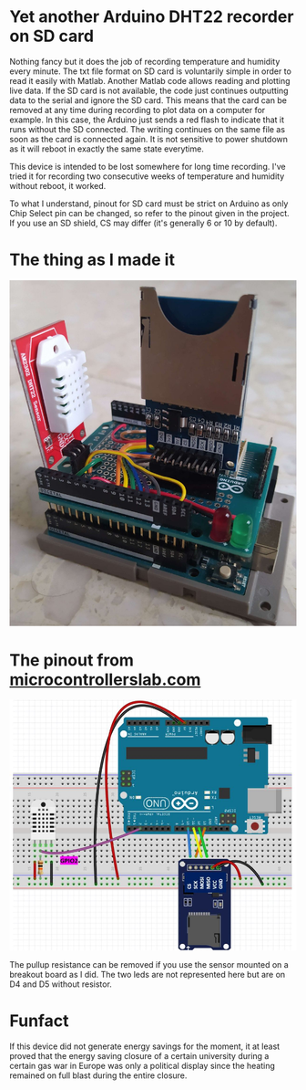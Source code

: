 # Yet another Arduino DHT22 recorder on SD card

Nothing fancy but it does the job of recording temperature and humidity every minute. The txt file format on SD card is voluntarily simple in order to read it easily with Matlab. Another Matlab code allows reading and plotting live data. If the SD card is not available, the code just continues outputting data to the serial and ignore the SD card. This means that the card can be removed at any time during recording to plot data on a computer for example. In this case, the Arduino just sends a red flash to indicate that it runs without the SD connected. The writing continues on the same file as soon as the card is connected again. It is not sensitive to power shutdown as it will reboot in exactly the same state everytime.

This device is intended to be lost somewhere for long time recording. I've tried it for recording two consecutive weeks of temperature and humidity without reboot, it worked.

To what I understand, pinout for SD card must be strict on Arduino as only Chip Select pin can be changed, so refer to the pinout given in the project. If you use an SD shield, CS may differ (it's generally 6 or 10 by default).

# The thing as I made it
![](https://github.com/Raphael-Boichot/A-penultimate-Arduino-DHT22-recorder/blob/main/IMG_20230103_142314.jpg)

# The pinout from [microcontrollerslab.com](https://microcontrollerslab.com/dht22-data-logger-arduino-micro-sd-card/)
![](https://github.com/Raphael-Boichot/A-penultimate-Arduino-DHT22-recorder/blob/main/Arduino-with-DHT22-and-microSD-card-schematic-diagram.jpg)

The pullup resistance can be removed if you use the sensor mounted on a breakout board as I did. The two leds are not represented here but are on D4 and D5 without resistor.

# Funfact
If this device did not generate energy savings for the moment, it at least proved that the energy saving closure of a certain university during a certain gas war in Europe was only a political display since the heating remained on full blast during the entire closure. 
